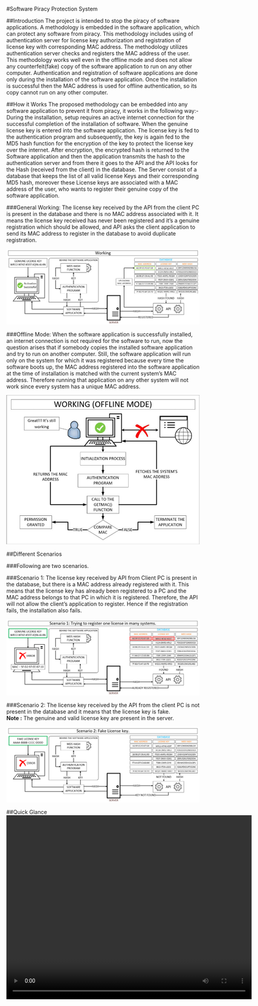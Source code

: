 #Software Piracy Protection System</center></h1>

##Introduction
The project is intended to stop the piracy of software applications. A methodology is embedded in the software application, which can protect any software from piracy. This methodology includes using of authentication server for license key authorization and registration of license key with corresponding MAC address. The methodology utilizes authentication server checks and registers the MAC address of the user. This methodology works well even in the offline mode and does not allow any counterfeit(fake) copy of the software application to run on any other computer. Authentication and registration of software applications are done only during the installation of the software application. Once the installation is successful then the MAC address is used for offline authentication, so its copy cannot run on any other computer.

##How it Works
The proposed methodology can be embedded into any software application to prevent it from piracy, it works in the following way:-
During the installation, setup requires an active internet connection for the successful completion of the installation of software.
When the genuine license key is entered into the software application. The license key is fed to the authentication program and subsequently, the key is again fed to the MD5 hash function for the encryption of the key to protect the license key over the internet. After encryption, the encrypted hash is returned to the Software application and then the application transmits the hash to the authentication server and from there it goes to the API and the API looks for the Hash (received from the client) in the database. The Server consist of a database that keeps the list of all valid license Keys and their corresponding MD5 hash, moreover
these License keys are associated with a MAC address of the user, who wants to register their genuine copy of the software application.


###General Working: 
The license key received by the API from the client PC is present in the database and there is no MAC address associated with it. It means the license key received has never been
registered and it’s a genuine registration which should be allowed, and API asks the client
application to send its MAC address to register in the database to avoid duplicate registration.
<center><img alt="Scenario 3" src="res/Online.jpg"></center>



###Offline Mode: 
When the software application is successfully installed, an internet connection is not required for the software to run, now the question arises that if somebody copies the installed software application and try to run on another computer. Still, the software application will run only on the system for which it was registered because every time the software boots up, the MAC
address registered into the software application at the time of installation is matched with the current system’s MAC address. Therefore running that application on any other system will not work since every system has a unique MAC address.
<center><img alt="Scenario 3" src="res/Offline.jpg"></center>

##Different Scenarios

###Following are two scenarios.

###Scenario 1: 
The license key received by API from Client PC is present in the database, but
there is a MAC address already registered with it. This means that the license key has already been
registered to a PC and the MAC address belongs to that PC in which it is registered. Therefore, the
API will not allow the client’s application to register. Hence if the registration fails, the installation also fails.
<center><img alt="Scenario 1" src="res/TypeA.jpg"></center>

<p align='justify'>
###Scenario 2: The license key received by the API from the client PC is not present in the database
and it means that the license key is fake.<br> <b>Note :</b> The genuine and valid license key are present in the server.
<center><img alt="Scenario 2" src="res/TypeB.jpg"></center>



##Quick Glance
<video width="640" height="480" controls preload> 
  <source src="res/Softwarepiracy-1.webm"></source> 
</video>


